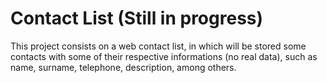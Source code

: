 <h1 style=align"center">Contact List (Still in progress)</h1>

This project consists on a web contact list, in which will be stored some contacts with some of their respective informations (no real data), such as name, surname, telephone, description, among others.

